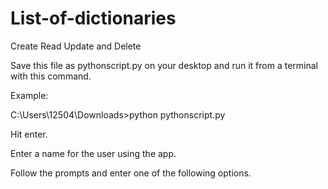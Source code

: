 # List-of-dictionaries

Create Read Update and Delete

Save this file as pythonscript.py on your desktop and run it from a terminal with this command.

Example:

C:\Users\12504\Downloads>python pythonscript.py

Hit enter.

Enter a name for the user using the app.

Follow the prompts and enter one of the following options.
